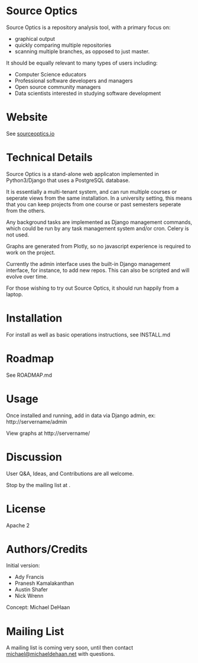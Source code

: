 Source Optics
=============

Source Optics is a repository analysis tool, with a primary focus on:

* graphical output
* quickly comparing multiple repositories
* scanning multiple branches, as opposed to just master.

It should be equally relevant to many types of users including:

* Computer Science educators
* Professional software developers and managers
* Open source community managers
* Data scientists interested in studying software development

Website
=======

See [sourceoptics.io](http://sourceoptics.io])

Technical Details
=================

Source Optics is a stand-alone web applicaton implemented in Python3/Django that 
uses a PostgreSQL database.

It is essentially a multi-tenant system, and can run multiple courses or seperate views from
the same installation.  In a university setting, this means that you can keep projects
from one course or past semesters seperate from the others.

Any background tasks are implemented as Django management commands, which could be run by
any task management system and/or cron.  Celery is not used.

Graphs are generated from Plotly, so no javascript experience is required to work on
the project.

Currently the admin interface uses the built-in Django management interface, for instance,
to add new repos. This can also be scripted and will evolve over time.

For those wishing to try out Source Optics, it should run happily from a laptop.

Installation
============

For install as well as basic operations instructions, see INSTALL.md

Roadmap
=======

See ROADMAP.md

Usage
=====

Once installed and running, add in data via Django admin, ex: http://servername/admin

View graphs at http://servername/

Discussion
==========

User Q&A, Ideas, and Contributions are all welcome. 

Stop by the mailing list at <TBD>.

License
=======

Apache 2

Authors/Credits
===============

Initial version:

 * Ady Francis
 * Pranesh Kamalakanthan
 * Austin Shafer
 * Nick Wrenn
 
 Concept: Michael DeHaan

Mailing List
============

A mailing list is coming very soon, until then contact michael@michaeldehaan.net with questions.





